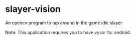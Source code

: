 # slayer-vision
An opencv program to tap around in the game idle slayer

Note: This application requires you to have vysor for android.
